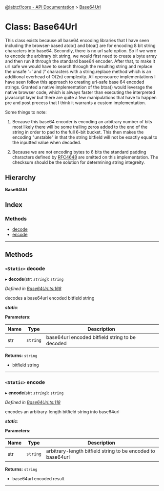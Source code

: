 [@iabtcf/core - API Documentation](../README.md) > [Base64Url](../classes/base64url.md)

# Class: Base64Url

This class exists because all base64 encoding libraries that I have seen including the browser-based atob() and btoa() are for encoding 8 bit string characters into base64. Secondly, there is no url safe option. So if we were to encode the arbitrary bit string, we would first need to create a byte array and then run it through the standard base64 encoder. After that, to make it url safe we would have to search through the resulting string and replace the unsafe ‘+’ and ‘/‘ characters with a string.replace method which is an additional overhead of O(2n) complexity. All opensource implementations I have seen follow this approach to creating url-safe base 64 encoded strings. Granted a native implementation of the btoa() would leverage the native browser code, which is always faster than executing the interpreted javascript layer but there are quite a few manipulations that have to happen pre and post process that I think it warrants a custom implementation.

Some things to note:

1.  Because this base64 encoder is encoding an arbitrary number of bits most likely there will be some trailing zeros added to the end of the string in order to pad to the full 6-bit bucket. This then makes the encoding "unstable" in that the string bitfield will not be exactly equal to the inputted value when decoded.
    
2.  Because we are not encoding bytes to 6 bits the standard padding characters defined by [RFC4648](https://tools.ietf.org/html/rfc4648#section-3.2) are omitted on this implementation. The checksum should be the solution for determining string integreity.

## Hierarchy

**Base64Url**

## Index

### Methods

* [decode](base64url.md#decode)
* [encode](base64url.md#encode)

---

## Methods

<a id="decode"></a>

### `<Static>` decode

▸ **decode**(str: *`string`*): `string`

*Defined in [Base64Url.ts:168](https://github.com/chrispaterson/iabtcf-es/blob/1e10023/modules/core/src/Base64Url.ts#L168)*

decodes a base64url encoded bitfield string

*__static__*: 

**Parameters:**

| Name | Type | Description |
| ------ | ------ | ------ |
| str | `string` |  base64url encoded bitfield string to be decoded |

**Returns:** `string`
*   bitfield string

___
<a id="encode"></a>

### `<Static>` encode

▸ **encode**(str: *`string`*): `string`

*Defined in [Base64Url.ts:118](https://github.com/chrispaterson/iabtcf-es/blob/1e10023/modules/core/src/Base64Url.ts#L118)*

encodes an arbitrary-length bitfield string into base64url

*__static__*: 

**Parameters:**

| Name | Type | Description |
| ------ | ------ | ------ |
| str | `string` |  arbitrary-length bitfield string to be encoded to base64url |

**Returns:** `string`
*   base64url encoded result

___

